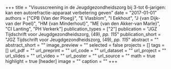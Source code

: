 +++
title = "Visusscreening in de Jeugdgezondheidszorg bij 3-tot 6-jarigen: kan een autorefractie-apparaat verbetering geven"
date = "2017-01-01"
authors = ["CPB {Van der Ploeg}", "E Vlasblom", "I Eekhout", "J {van Dijk-van der Poel}", "HM {van Minderhout}", "ME {van den Akker-van Marle}", "CI Lanting", "PH Verkerk"]
publication_types = ["2"]
publication = "JGZ Tijdschrift voor Jeugdgezondheidszorg, (49), _pp. 115_"
publication_short = "JGZ Tijdschrift voor Jeugdgezondheidszorg, (49), _pp. 115_"
abstract = ""
abstract_short = ""
image_preview = ""
selected = false
projects = []
tags = []
url_pdf = ""
url_preprint = ""
url_code = ""
url_dataset = ""
url_project = ""
url_slides = ""
url_video = ""
url_poster = ""
url_source = ""
math = true
highlight = true
[header]
image = ""
caption = ""
+++
